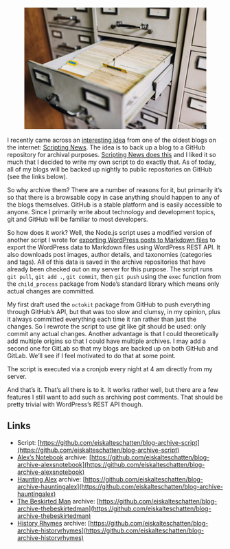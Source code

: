 <figure><img decoding="async" src="maksym-kaharlytskyi-Q9y3LRuuxmg-unsplash-940x625.jpg" alt=""></figure>

I recently came across an [interesting idea](https://this.how/scriptingNews/nightlyArchive.opml) from one of the oldest blogs on the internet: [Scripting News](http://scripting.com/). The idea is to back up a blog to a GitHub repository for archival purposes. [Scripting News does this](https://github.com/scripting/Scripting-News) and I liked it so much that I decided to write my own script to do exactly that. As of today, all of my blogs will be backed up nightly to public repositories on GitHub (see the links below).

So why archive them? There are a number of reasons for it, but primarily it’s so that there is a browsable copy in case anything should happen to any of the blogs themselves. GitHub is a stable platform and is easily accessible to anyone. Since I primarily write about technology and development topics, git and GitHub will be familiar to most developers.

So how does it work? Well, the Node.js script uses a modified version of another script I wrote for [exporting WordPress posts to Markdown files](https://blog.alexseifert.com/2024/05/30/a-script-for-exporting-wordpress-to-markdown/) to export the WordPress data to Markdown files using WordPress REST API. It also downloads post images, author details, and taxonomies (categories and tags). All of this data is saved in the archive repositories that have already been checked out on my server for this purpose. The script runs `git pull`, `git add .`, `git commit`, then `git push` using the `exec` function from the `child_process` package from Node’s standard library which means only actual changes are committed.

My first draft used the `octokit` package from GitHub to push everything through GitHub’s API, but that was too slow and clumsy, in my opinion, plus it always committed everything each time it ran rather than just the changes. So I rewrote the script to use git like git should be used: only commit any actual changes. Another advantage is that I could theoretically add multiple origins so that I could have multiple archives. I may add a second one for GitLab so that my blogs are backed up on both GitHub and GitLab. We’ll see if I feel motivated to do that at some point.

The script is executed via a cronjob every night at 4 am directly from my server.

And that’s it. That’s all there is to it. It works rather well, but there are a few features I still want to add such as archiving post comments. That should be pretty trivial with WordPress’s REST API though.

Links
-----

-   Script: [https://github.com/eiskalteschatten/blog-archive-script](https://github.com/eiskalteschatten/blog-archive-script)
-   [Alex’s Notebook](https://blog.alexseifert.com) archive: [https://github.com/eiskalteschatten/blog-archive-alexsnotebook](https://github.com/eiskalteschatten/blog-archive-alexsnotebook)
-   [Haunting Alex](https://haunting.alexseifert.com/) archive: [https://github.com/eiskalteschatten/blog-archive-hauntingalex](https://github.com/eiskalteschatten/blog-archive-hauntingalex)
-   [The Beskirted Man](https://www.the-beskirted-man.com/) archive: [https://github.com/eiskalteschatten/blog-archive-thebeskirtedman](https://github.com/eiskalteschatten/blog-archive-thebeskirtedman)
-   [History Rhymes](https://www.historyrhymes.info/) archive: [https://github.com/eiskalteschatten/blog-archive-historyrhymes](https://github.com/eiskalteschatten/blog-archive-historyrhymes)